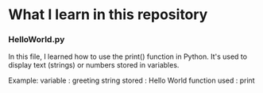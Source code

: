 # What I learn in this repository

### HelloWorld.py
In this file, I learned how to use the print() function in Python. It's used to display text (strings) or numbers stored in variables.

Example:
variable         : greeting
string stored    : Hello World
function used    : print
